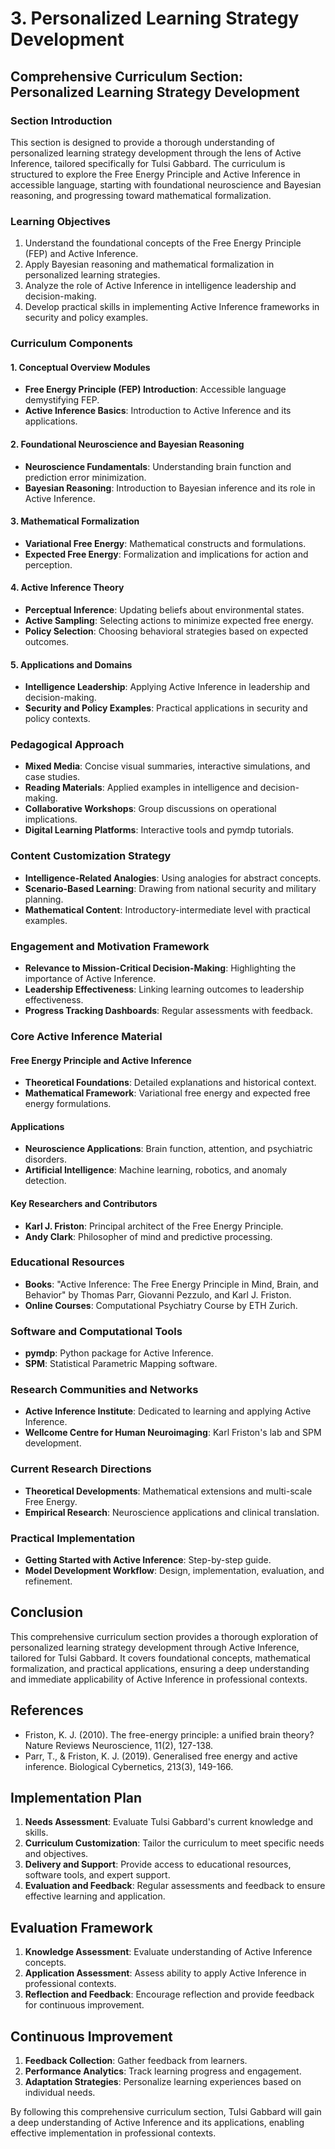 # 3. Personalized Learning Strategy Development

## Comprehensive Curriculum Section: Personalized Learning Strategy Development

### Section Introduction

This section is designed to provide a thorough understanding of personalized learning strategy development through the lens of Active Inference, tailored specifically for Tulsi Gabbard. The curriculum is structured to explore the Free Energy Principle and Active Inference in accessible language, starting with foundational neuroscience and Bayesian reasoning, and progressing toward mathematical formalization.

### Learning Objectives

1. Understand the foundational concepts of the Free Energy Principle (FEP) and Active Inference.
2. Apply Bayesian reasoning and mathematical formalization in personalized learning strategies.
3. Analyze the role of Active Inference in intelligence leadership and decision-making.
4. Develop practical skills in implementing Active Inference frameworks in security and policy examples.

### Curriculum Components

#### 1. Conceptual Overview Modules

- **Free Energy Principle (FEP) Introduction**: Accessible language demystifying FEP.
- **Active Inference Basics**: Introduction to Active Inference and its applications.

#### 2. Foundational Neuroscience and Bayesian Reasoning

- **Neuroscience Fundamentals**: Understanding brain function and prediction error minimization.
- **Bayesian Reasoning**: Introduction to Bayesian inference and its role in Active Inference.

#### 3. Mathematical Formalization

- **Variational Free Energy**: Mathematical constructs and formulations.
- **Expected Free Energy**: Formalization and implications for action and perception.

#### 4. Active Inference Theory

- **Perceptual Inference**: Updating beliefs about environmental states.
- **Active Sampling**: Selecting actions to minimize expected free energy.
- **Policy Selection**: Choosing behavioral strategies based on expected outcomes.

#### 5. Applications and Domains

- **Intelligence Leadership**: Applying Active Inference in leadership and decision-making.
- **Security and Policy Examples**: Practical applications in security and policy contexts.

### Pedagogical Approach

- **Mixed Media**: Concise visual summaries, interactive simulations, and case studies.
- **Reading Materials**: Applied examples in intelligence and decision-making.
- **Collaborative Workshops**: Group discussions on operational implications.
- **Digital Learning Platforms**: Interactive tools and pymdp tutorials.

### Content Customization Strategy

- **Intelligence-Related Analogies**: Using analogies for abstract concepts.
- **Scenario-Based Learning**: Drawing from national security and military planning.
- **Mathematical Content**: Introductory-intermediate level with practical examples.

### Engagement and Motivation Framework

- **Relevance to Mission-Critical Decision-Making**: Highlighting the importance of Active Inference.
- **Leadership Effectiveness**: Linking learning outcomes to leadership effectiveness.
- **Progress Tracking Dashboards**: Regular assessments with feedback.

### Core Active Inference Material

#### Free Energy Principle and Active Inference

- **Theoretical Foundations**: Detailed explanations and historical context.
- **Mathematical Framework**: Variational free energy and expected free energy formulations.

#### Applications

- **Neuroscience Applications**: Brain function, attention, and psychiatric disorders.
- **Artificial Intelligence**: Machine learning, robotics, and anomaly detection.

#### Key Researchers and Contributors

- **Karl J. Friston**: Principal architect of the Free Energy Principle.
- **Andy Clark**: Philosopher of mind and predictive processing.

### Educational Resources

- **Books**: "Active Inference: The Free Energy Principle in Mind, Brain, and Behavior" by Thomas Parr, Giovanni Pezzulo, and Karl J. Friston.
- **Online Courses**: Computational Psychiatry Course by ETH Zurich.

### Software and Computational Tools

- **pymdp**: Python package for Active Inference.
- **SPM**: Statistical Parametric Mapping software.

### Research Communities and Networks

- **Active Inference Institute**: Dedicated to learning and applying Active Inference.
- **Wellcome Centre for Human Neuroimaging**: Karl Friston's lab and SPM development.

### Current Research Directions

- **Theoretical Developments**: Mathematical extensions and multi-scale Free Energy.
- **Empirical Research**: Neuroscience applications and clinical translation.

### Practical Implementation

- **Getting Started with Active Inference**: Step-by-step guide.
- **Model Development Workflow**: Design, implementation, evaluation, and refinement.

## Conclusion

This comprehensive curriculum section provides a thorough exploration of personalized learning strategy development through Active Inference, tailored for Tulsi Gabbard. It covers foundational concepts, mathematical formalization, and practical applications, ensuring a deep understanding and immediate applicability of Active Inference in professional contexts.

## References

- Friston, K. J. (2010). The free-energy principle: a unified brain theory? Nature Reviews Neuroscience, 11(2), 127-138.
- Parr, T., & Friston, K. J. (2019). Generalised free energy and active inference. Biological Cybernetics, 213(3), 149-166.

## Implementation Plan

1. **Needs Assessment**: Evaluate Tulsi Gabbard's current knowledge and skills.
2. **Curriculum Customization**: Tailor the curriculum to meet specific needs and objectives.
3. **Delivery and Support**: Provide access to educational resources, software tools, and expert support.
4. **Evaluation and Feedback**: Regular assessments and feedback to ensure effective learning and application.

## Evaluation Framework

1. **Knowledge Assessment**: Evaluate understanding of Active Inference concepts.
2. **Application Assessment**: Assess ability to apply Active Inference in professional contexts.
3. **Reflection and Feedback**: Encourage reflection and provide feedback for continuous improvement.

## Continuous Improvement

1. **Feedback Collection**: Gather feedback from learners.
2. **Performance Analytics**: Track learning progress and engagement.
3. **Adaptation Strategies**: Personalize learning experiences based on individual needs.

By following this comprehensive curriculum section, Tulsi Gabbard will gain a deep understanding of Active Inference and its applications, enabling effective implementation in professional contexts.